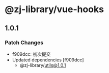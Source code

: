 # @zj-library/vue-hooks

## 1.0.1

### Patch Changes

-   f909dcc: 初次提交
-   Updated dependencies [f909dcc]
    -   @zj-library/utils@1.0.1

